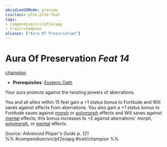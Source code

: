 ```yaml
---
obsidianUIMode: preview
cssclass: pf2e,pf2e-feat
tags:
- compendium/src/pf2e/apg
- trait/champion
aliases: ["Aura Of Preservation"]
---
```

# Aura Of Preservation  *Feat 14*  
[champion](rules/traits/champion.md)  

- **Prerequisites**: [Esoteric Oath](compendium/feats/esoteric-oath-apg.md)

Your aura protects against the twisting powers of aberrations.

You and all allies within 15 feet gain a +1 status bonus to Fortitude and Will saves against effects from aberrations. You also gain a +1 status bonus to Fortitude saves against [morph](rules/traits/morph.md) or [polymorph](rules/traits/polymorph.md) effects and Will saves against [mental](rules/traits/mental.md) effects; this bonus increases to +2 against aberrations' morph, [polymorph](rules/traits/polymorph.md), or [mental](rules/traits/mental.md) effects.

*Source: Advanced Player's Guide p. 121*  
%% #compendium/src/pf2e/apg #trait/champion %%